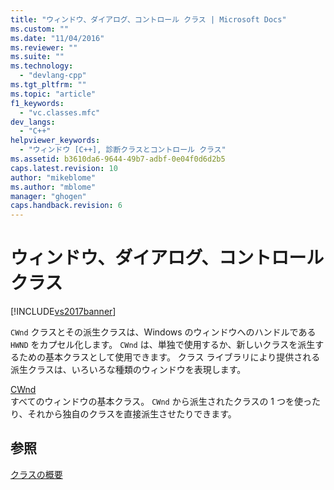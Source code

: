 ```yaml
---
title: "ウィンドウ、ダイアログ、コントロール クラス | Microsoft Docs"
ms.custom: ""
ms.date: "11/04/2016"
ms.reviewer: ""
ms.suite: ""
ms.technology: 
  - "devlang-cpp"
ms.tgt_pltfrm: ""
ms.topic: "article"
f1_keywords: 
  - "vc.classes.mfc"
dev_langs: 
  - "C++"
helpviewer_keywords: 
  - "ウィンドウ [C++], 診断クラスとコントロール クラス"
ms.assetid: b3610da6-9644-49b7-adbf-0e04f0d6d2b5
caps.latest.revision: 10
author: "mikeblome"
ms.author: "mblome"
manager: "ghogen"
caps.handback.revision: 6
---
```

# ウィンドウ、ダイアログ、コントロール クラス
[!INCLUDE[vs2017banner](../assembler/inline/includes/vs2017banner.md)]

`CWnd` クラスとその派生クラスは、Windows のウィンドウへのハンドルである `HWND` をカプセル化します。  `CWnd` は、単独で使用するか、新しいクラスを派生するための基本クラスとして使用できます。  クラス ライブラリにより提供される派生クラスは、いろいろな種類のウィンドウを表現します。  
  
 [CWnd](../Topic/CWnd%20Class.md)  
 すべてのウィンドウの基本クラス。  `CWnd` から派生されたクラスの 1 つを使ったり、それから独自のクラスを直接派生させたりできます。  
  
## 参照  
 [クラスの概要](../mfc/class-library-overview.md)